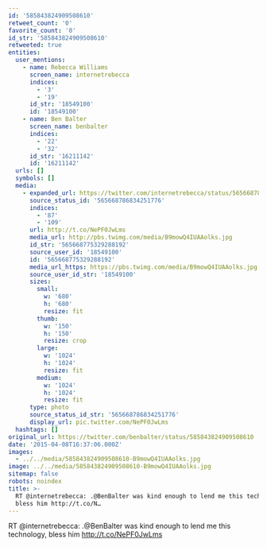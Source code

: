 ```yaml
---
id: '585843824909508610'
retweet_count: '0'
favorite_count: '0'
id_str: '585843824909508610'
retweeted: true
entities:
  user_mentions:
    - name: Rebecca Williams
      screen_name: internetrebecca
      indices:
        - '3'
        - '19'
      id_str: '18549100'
      id: '18549100'
    - name: Ben Balter
      screen_name: benbalter
      indices:
        - '22'
        - '32'
      id_str: '16211142'
      id: '16211142'
  urls: []
  symbols: []
  media:
    - expanded_url: https://twitter.com/internetrebecca/status/565668786834251776/photo/1
      source_status_id: '565668786834251776'
      indices:
        - '87'
        - '109'
      url: http://t.co/NePF0JwLms
      media_url: http://pbs.twimg.com/media/B9mowQ4IUAAolks.jpg
      id_str: '565668775329288192'
      source_user_id: '18549100'
      id: '565668775329288192'
      media_url_https: https://pbs.twimg.com/media/B9mowQ4IUAAolks.jpg
      source_user_id_str: '18549100'
      sizes:
        small:
          w: '680'
          h: '680'
          resize: fit
        thumb:
          w: '150'
          h: '150'
          resize: crop
        large:
          w: '1024'
          h: '1024'
          resize: fit
        medium:
          w: '1024'
          h: '1024'
          resize: fit
      type: photo
      source_status_id_str: '565668786834251776'
      display_url: pic.twitter.com/NePF0JwLms
  hashtags: []
original_url: https://twitter.com/benbalter/status/585843824909508610
date: '2015-04-08T16:37:06.000Z'
images:
  - ../../media/585843824909508610-B9mowQ4IUAAolks.jpg
image: ../../media/585843824909508610-B9mowQ4IUAAolks.jpg
sitemap: false
robots: noindex
title: >-
  RT @internetrebecca: .@BenBalter was kind enough to lend me this technology,
  bless him http://t.co/N…
---
```


RT @internetrebecca: .@BenBalter was kind enough to lend me this technology, bless him http://t.co/NePF0JwLms